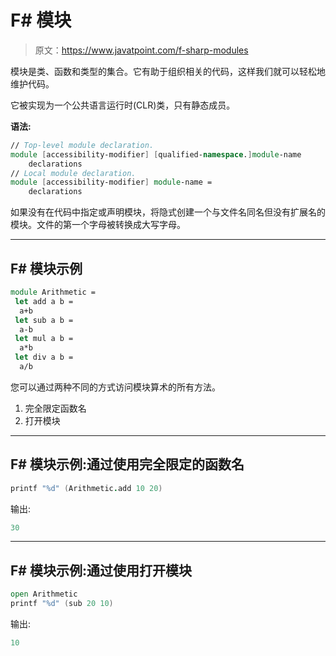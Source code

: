# F# 模块

> 原文：<https://www.javatpoint.com/f-sharp-modules>

模块是类、函数和类型的集合。它有助于组织相关的代码，这样我们就可以轻松地维护代码。

它被实现为一个公共语言运行时(CLR)类，只有静态成员。

**语法:**

```fs
// Top-level module declaration.
module [accessibility-modifier] [qualified-namespace.]module-name
	declarations
// Local module declaration.
module [accessibility-modifier] module-name =
    declarations

```

如果没有在代码中指定或声明模块，将隐式创建一个与文件名同名但没有扩展名的模块。文件的第一个字母被转换成大写字母。

* * *

## F# 模块示例

```fs
module Arithmetic = 
 let add a b =
  a+b
 let sub a b =
  a-b
 let mul a b = 
  a*b
 let div a b =
  a/b

```

您可以通过两种不同的方式访问模块算术的所有方法。

1.  完全限定函数名
2.  打开模块

* * *

## F# 模块示例:通过使用完全限定的函数名

```fs
printf "%d" (Arithmetic.add 10 20)

```

输出:

```fs
30

```

* * *

## F# 模块示例:通过使用打开模块

```fs
open Arithmetic
printf "%d" (sub 20 10)

```

输出:

```fs
10

```